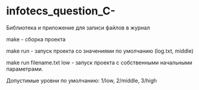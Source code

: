 # infotecs_question_C-
Библиотека и приложение для записи файлов в журнал

make - сборка проекта

make run - запуск проекта со значениями по умолчанию (log.txt, middle)

make run filename.txt low - запуск проекта с собственными начальными параметрами.

Допустимые уровни по умолчанию: 1/low, 2/middle, 3/high
